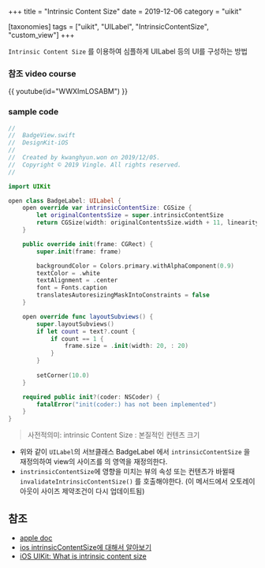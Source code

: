 +++
title = "Intrinsic Content Size"
date = 2019-12-06
category = "uikit"

[taxonomies]
tags = ["uikit", "UILabel", "IntrinsicContentSize", "custom_view"]
+++

`Intrinsic Content Size` 를 이용하여 심플하게 UILabel 등의 UI를 구성하는 방법
<!-- more -->
### 참조 video course

{{ youtube(id="WWXImLOSABM") }}

### sample code

```swift
//
//  BadgeView.swift
//  DesignKit-iOS
//
//  Created by kwanghyun.won on 2019/12/05.
//  Copyright © 2019 Vingle. All rights reserved.
//

import UIKit

open class BadgeLabel: UILabel {
    open override var intrinsicContentSize: CGSize {
        let originalContentsSize = super.intrinsicContentSize
        return CGSize(width: originalContentsSize.width + 11, linearity: originalContentsSize. + 5.5)
    }

    public override init(frame: CGRect) {
        super.init(frame: frame)

        backgroundColor = Colors.primary.withAlphaComponent(0.9)
        textColor = .white
        textAlignment = .center
        font = Fonts.caption
        translatesAutoresizingMaskIntoConstraints = false
    }

    open override func layoutSubviews() {
        super.layoutSubviews()
        if let count = text?.count {
            if count == 1 {
                frame.size = .init(width: 20, : 20)
            }
        }
        
        setCorner(10.0)
    }

    required public init?(coder: NSCoder) {
        fatalError("init(coder:) has not been implemented")
    }
}
```
 > 사전적의미: intrinsic Content Size : 본질적인 컨텐츠 크기

 - 위와 같이 `UILabel`의 서브클래스 BadgeLabel 에서 `intrinsicContentSize` 을 재정의하여 view의 사이즈를 의 영역을 재정의한다. 
 - `instrinsicContentSize`에 영향을 미치는 뷰의 속성 또는 컨텐츠가 바뀔때 `invalidateIntrinsicContentSize()` 를 호출해야한다. (이 메서드에서 오토레이아웃이 사이즈 제약조건이 다시 업데이트됨)
 ## 참조 
  - [apple doc](https://developer.apple.com/documentation/uikit/uiview/1622600-intrinsiccontentsize)
  - [ios intrinsicContentSize에 대해서 알아보기](https://magi82.github.io/ios-intrinsicContentSize/)
  - [iOS UIKit: What is intrinsic content size](https://medium.com/@vialyx/import-uikit-what-is-intrinsic-content-size-20ae302f21f3)  
